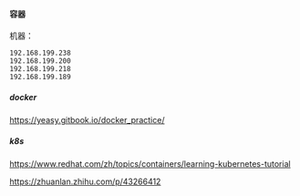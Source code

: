 #### 容器

机器：

```
192.168.199.238
192.168.199.200
192.168.199.218
192.168.199.189
```



##### docker

https://yeasy.gitbook.io/docker_practice/

##### k8s

https://www.redhat.com/zh/topics/containers/learning-kubernetes-tutorial

https://zhuanlan.zhihu.com/p/43266412

